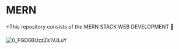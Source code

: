 # MERN
⚡️This repository consists of the MERN STACK WEB DEVELOPMENT 🐸

![0_FGD6BUzzZs1VJLuY](https://user-images.githubusercontent.com/115020401/205461134-ff87d15d-d3ef-4136-9cb4-45c8ca1d9113.gif)
